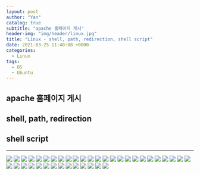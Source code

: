```yaml
---
layout: post
author: "Yan"
catalog: true
subtitle: "apache 홈페이지 게시"
header-img: "img/header/linux.jpg"
title: "Linux - shell, path, redirection, shell script"
date: 2021-03-25 11:40:08 +0000
categories:
  - Linux
tags:
  - OS
  - Ubuntu
---
```


## apache 홈페이지 게시

## shell, path, redirection

## shell script

---

![](/img/20210325-linux4/슬라이드1.JPG)
![](/img/20210325-linux4/슬라이드2.JPG)
![](/img/20210325-linux4/슬라이드3.JPG)
![](/img/20210325-linux4/슬라이드4.JPG)
![](/img/20210325-linux4/슬라이드5.JPG)
![](/img/20210325-linux4/슬라이드6.JPG)
![](/img/20210325-linux4/슬라이드7.JPG)
![](/img/20210325-linux4/슬라이드8.JPG)
![](/img/20210325-linux4/슬라이드9.JPG)
![](/img/20210325-linux4/슬라이드10.JPG)
![](/img/20210325-linux4/슬라이드11.JPG)
![](/img/20210325-linux4/슬라이드12.JPG)
![](/img/20210325-linux4/슬라이드13.JPG)
![](/img/20210325-linux4/슬라이드14.JPG)
![](/img/20210325-linux4/슬라이드15.JPG)
![](/img/20210325-linux4/슬라이드16.JPG)
![](/img/20210325-linux4/슬라이드17.JPG)
![](/img/20210325-linux4/슬라이드18.JPG)
![](/img/20210325-linux4/슬라이드19.JPG)
![](/img/20210325-linux4/슬라이드20.JPG)
![](/img/20210325-linux4/슬라이드21.JPG)
![](/img/20210325-linux4/슬라이드22.JPG)
![](/img/20210325-linux4/슬라이드23.JPG)
![](/img/20210325-linux4/슬라이드24.JPG)
![](/img/20210325-linux4/슬라이드25.JPG)
![](/img/20210325-linux4/슬라이드26.JPG)
![](/img/20210325-linux4/슬라이드27.JPG)
![](/img/20210325-linux4/슬라이드28.JPG)
![](/img/20210325-linux4/슬라이드29.JPG)
![](/img/20210325-linux4/슬라이드30.JPG)
![](/img/20210325-linux4/슬라이드31.JPG)
![](/img/20210325-linux4/슬라이드32.JPG)
![](/img/20210325-linux4/슬라이드33.JPG)
![](/img/20210325-linux4/슬라이드34.JPG)
![](/img/20210325-linux4/슬라이드35.JPG)
![](/img/20210325-linux4/슬라이드36.JPG)
![](/img/20210325-linux4/슬라이드37.JPG)
![](/img/20210325-linux4/슬라이드38.JPG)
![](/img/20210325-linux4/슬라이드39.JPG)
